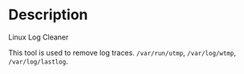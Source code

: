 # Description
Linux Log Cleaner

This tool is used to remove log traces.
`/var/run/utmp`, `/var/log/wtmp`, `/var/log/lastlog`.
